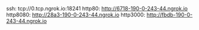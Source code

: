 ssh: tcp://0.tcp.ngrok.io:18241 
http80: http://6718-190-0-243-44.ngrok.io 
http8080: http://28a3-190-0-243-44.ngrok.io 
http3000: http://fbdb-190-0-243-44.ngrok.io 
